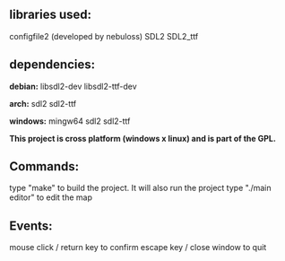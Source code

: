 libraries used:
---------------
configfile2 (developed by nebuloss)
SDL2
SDL2_ttf


dependencies:
-------------

__debian:__
libsdl2-dev
libsdl2-ttf-dev

__arch:__
sdl2
sdl2-ttf

__windows:__
mingw64
sdl2
sdl2-ttf


**This project is cross platform (windows x linux) and is part of the GPL.**

Commands:
---------
type "make" to build the project. It will also run the project
type "./main editor" to edit the map

Events:
-------
mouse click / return key  to confirm
escape key / close window to quit


